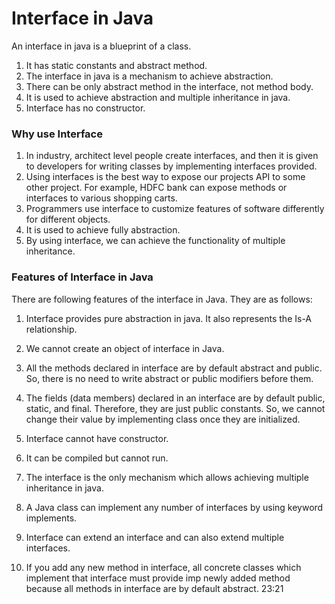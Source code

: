 # Interface in Java

An interface in java is a blueprint of a class.

1. It has static constants and abstract method. 
2. The interface in java is a mechanism to achieve abstraction. 
3. There can be only abstract method in the interface, not method body. 
4. It is used to achieve abstraction and multiple inheritance in java.
5. Interface has no constructor.

### Why use Interface

1. In industry, architect level people create interfaces, and then it is given to developers for writing 
    classes by implementing interfaces provided.
2. Using interfaces is the best way to expose our projects API to some other project.
   For example, HDFC bank can expose methods or interfaces to various shopping carts.
3. Programmers use interface to customize features of software differently for different objects.
4. It is used to achieve fully abstraction.
5. By using interface, we can achieve the functionality of multiple inheritance.

### Features of Interface in Java

There are following features of the interface in Java. They are as follows:

1. Interface provides pure abstraction in java. It also represents the Is-A relationship.

2. We cannot create an object of interface in Java.

3. All the methods declared in interface are by default abstract and public. 
   So, there is no need to write abstract or public modifiers before them.

4. The fields (data members) declared in an interface are by default public, static, and final. Therefore, they are just public constants.
   So, we cannot change their value by implementing class once they are initialized.

5. Interface cannot have constructor.

6. It can be compiled but cannot run.

7. The interface is the only mechanism which allows achieving multiple inheritance in java.

8. A Java class can implement any number of interfaces by using keyword implements.

9. Interface can extend an interface and can also extend multiple interfaces.

10. If you add any new method in interface, all concrete classes which implement that interface must provide imp
    newly added method because all methods in interface are by default abstract.
    23:21
